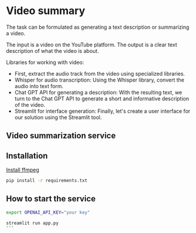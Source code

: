 # Video summary

The task can be formulated as generating a text description or summarizing a video.

The input is a video on the YouTube platform. The output is a clear text description of what the video is about.


Libraries for working with video: 
- First, extract the audio track from the video using specialized libraries.
- Whisper for audio transcription: Using the Whisper library, convert the audio into text form.
- Chat GPT API for generating a description: With the resulting text, we turn to the Chat GPT API to generate a short and informative description of the video.
- Streamlit for interface generation: Finally, let's create a user interface for our solution using the Streamlit tool.


## Video summarization service

## Installation

[Install ffmpeg](https://www.ffmpeg.org/download.html)

```bash
pip install -r requirements.txt
```

## How to start the service

````bash
export OPENAI_API_KEY="your key"

streamlit run app.py
```
